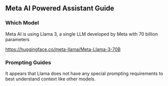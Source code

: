 ## Meta AI Powered Assistant Guide

### Which Model

Meta AI is using Llama 3, a single LLM developed by Meta with 70 billion parameters

https://huggingface.co/meta-llama/Meta-Llama-3-70B

### Prompting Guides

It appears that Llama does not have any special prompting requirements to best understand context like other models.